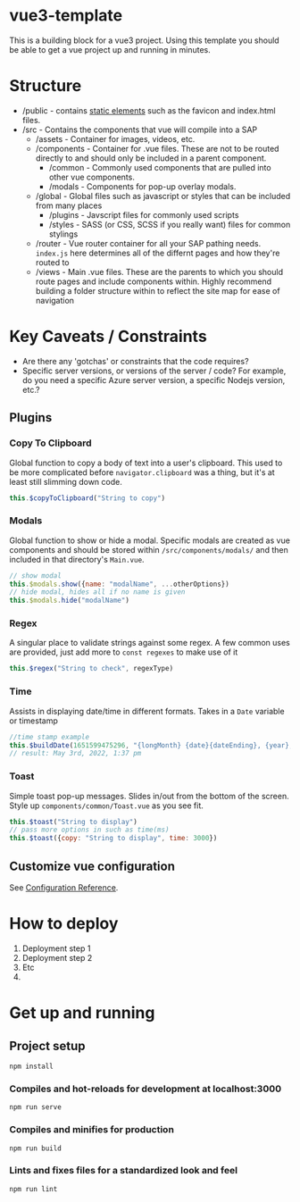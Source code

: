 # vue3-template
This is a building block for a vue3 project. Using this template you should be able to get a vue project up and running in minutes.

# Structure
- /public - contains [static elements](https://cli.vuejs.org/guide/html-and-static-assets.html) such as the favicon and index.html files.
- /src - Contains the components that vue  will compile into a SAP
	- /assets - Container for images, videos, etc.
  - /components - Container for .vue files. These are not to be routed directly to and should only be included in a parent component.
    - /common - Commonly used components that are pulled into other vue components. 
    - /modals - Components for pop-up overlay modals.
  - /global - Global files such as javascript or styles that can be included from many places
    - /plugins - Javscript files for commonly used scripts
    - /styles - SASS (or CSS, SCSS if you really want) files for common stylings
  - /router - Vue router container for all your SAP pathing needs. `index.js` here determines all of the differnt pages and how they're routed to
  - /views - Main .vue files. These are the parents to which you should route pages and include components within. Highly recommend building a folder structure within to reflect the site map for ease of navigation

# Key Caveats / Constraints
- Are there any 'gotchas' or constraints that the code requires? 
- Specific server versions, or versions of the server / code? For example, do you need a specific Azure server version, a specific Nodejs version, etc.?
## Plugins
### Copy To Clipboard
Global function to copy a body of text into a user's clipboard. This used to be more complicated before `navigator.clipboard` was a thing, but it's at least still slimming down code.
```js
this.$copyToClipboard("String to copy")
```

### Modals
Global function to show or hide a modal. Specific modals are created as vue components and should be stored within `/src/components/modals/` and then included in that directory's `Main.vue`.
```js
// show modal
this.$modals.show({name: "modalName", ...otherOptions})
// hide modal, hides all if no name is given
this.$modals.hide("modalName")
```

### Regex
A singular place to validate strings against some regex. A few common uses are provided, just add more to `const regexes` to make use of it
```js
this.$regex("String to check", regexType)
```

### Time
Assists in displaying date/time in different formats. Takes in a `Date` variable or timestamp
```js
//time stamp example
this.$buildDate(1651599475296, "{longMonth} {date}{dateEnding}, {year}, {hour}:{minutes} {meridian}")
// result: May 3rd, 2022, 1:37 pm
```

### Toast
Simple toast pop-up messages. Slides in/out from the bottom of the screen. Style up `components/common/Toast.vue` as you see fit.
```js
this.$toast("String to display")
// pass more options in such as time(ms)
this.$toast({copy: "String to display", time: 3000})
```

## Customize vue configuration
See [Configuration Reference](https://cli.vuejs.org/config/).

# How to deploy
1. Deployment step 1
2. Deployment step 2
3. Etc
4. 

# Get up and running
## Project setup
```
npm install
```
### Compiles and hot-reloads for development at localhost:3000
```
npm run serve
```
### Compiles and minifies for production
```
npm run build
```
### Lints and fixes files for a standardized look and feel
```
npm run lint
```